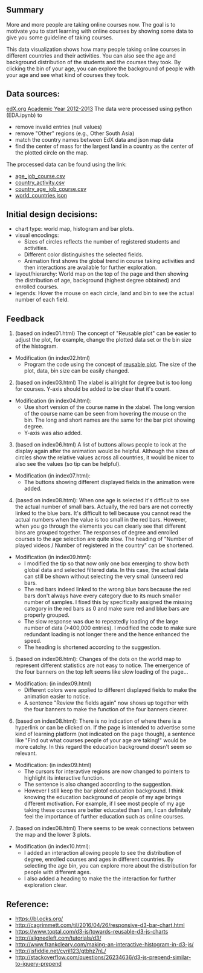 ## Summary
More and more people are taking online courses now. The goal is to motivate you to start learning with online courses by showing some data to give you some guideline of taking courses. 

This data visualization shows how many people taking online courses in different countries and their activities. You can also see the age and background distribution of the students and the courses they took. By clicking the bin of your age, you can explore the background of people with your age and see what kind of courses they took. 

## Data sources:
[edX.org Academic Year 2012-2013](https://public.tableau.com/s/sites/default/files/media/EdX_2013%20Academic%20Year%20Courses.csv)
The data were processed using python (EDA.ipynb) to
- remove invalid entries (null values)
- remove "Other" regions (e.g., Other South Asia)
- match the country names between EdX data and json map data
- find the center of mass for the largest land in a country as the center of the plotted circle on the map.

The processed data can be found using the link:
- [age_job_course.csv](https://www.dropbox.com/s/4na1gh45q3yk98h/age_job_course.csv?dl=0)
- [country_activity.csv](https://www.dropbox.com/s/nhswgzwb0w0h5vg/country_activity.csv?dl=0)
- [country_age_job_course.csv](https://www.dropbox.com/s/6twn5mnjzcyul1i/country_age_job_course.csv?dl=0)
- [world_countries.json](https://www.dropbox.com/s/icp8o2hh7ppgtln/world_countries.json?dl=0)


## Initial design decisions:
- chart type: world map, histogram and bar plots.
- visual encodings: 
  - Sizes of circles reflects the number of registered students and activities.
  - Different color distinguishes the selected fields.  
  - Animation first shows the global trend in course taking activities and then interactions are available for further exploration.
- layout/hierarchy: World map on the top of the page and then showing the distribution of age, background (highest degree obtained) and enrolled courses.
- legends: Hover the mouse on each circle, land and bin to see the actual number of each field.    

## Feedback 
1. (based on index01.html)
The concept of "Reusable plot" can be easier to adjust the plot, for example, change the plotted data set or the bin size of the histogram.

- Modification (in index02.html)  
	- Program the code using the concept of [reusable plot](https://bost.ocks.org/mike/chart/). The size of the plot, data, bin size can be easily changed.


2. (based on index03.html)
The xlabel is allright for degree but is too long for courses. Y-axis should be added to be clear that it's count. 

- Modification (in index04.html):
	- Use short version of the course name in the xlabel. The long version of the course name can be seen from hovering the mouse on the bin. The long and short names are the same for the bar plot showing degree. 
	- Y-axis was also added.


3. (based on index06.html)
A list of buttons allows people to look at the display again after the animation would be helpful. Although the sizes of circles show the relative values across all countries, it would be nicer to also see the values (so tip can be helpful).

- Modification (in index07.html): 
	- The buttons showing different displayed fields in the animation were added. 
     
 
4. (based on index08.html):
When one age is selected it's difficult to see the actual number of small bars. Actually, the red bars are not correctly linked to the blue bars. It's difficult to tell because you cannot read the actual numbers when the value is too small in the red bars. However, when you go through the elements you can clearly see that different bins are grouped together. The responses of degree and enrolled courses to the age selection are quite slow. The heading of "Number of played videos / Number of registered in the country" can be shortened.  

- Modification (in index09.html): 
  - I modified the tip so that now only one box emerging to show both global data and selected filtered data. In this case, the actual data can still be shown without selecting the very small (unseen) red bars.
  - The red bars indeed linked to the wrong blue bars because the red bars don't always have every category due to its much smaller number of samples. I fixed this by specifically assigned the missing category in the red bars as 0 and make sure red and blue bars are properly grouped. 
  - The slow response was due to repeatedly loading of the large number of data (>400,000 entries). I modified the code to make sure redundant loading is not longer there and the hence enhanced the speed.
  - The heading is shortened according to the suggestion. 

5. (based on index08.html):
Changes of the dots on the world map to represent different statistics are not easy to notice. The emergence of the four banners on the top left seems like slow loading of the page...

- Modification: (in index09.html)
	- Different colors were applied to different displayed fields to make the animation easier to notice. 
	- A sentence "Review the fields again" now shows up together with the four banners to make the function of the four banners clearer.

6. (based on index08.html):
There is no indication of where there is a hyperlink or can be clicked on. If the page is intended to advertise some kind of learning platform (not indicated on the page though), a sentence like "Find out what courses people of your age are taking!" would be more catchy. In this regard the education background doesn't seem so relevant.

- Modification: (in index09.html)
	- The cursors for interavtive regions are now changed to pointers to highlight its interactive function. 
	- The sentence is also changed according to the suggestion. 
	- However I still keep the bar plotof education background. I think knowing the education background of people of my age brings different motivation. For example, if I see most people of my age taking these courses are better educated than I am, I can definitely feel the importance of further education such as online courses. 

7. (based on index08.html)
There seems to be weak connections between the map and the lower 3 plots. 

- Modification (in index10.html):
  -	I added an interaction allowing people to see the distribution of degree, enrolled courses and ages in different countries. By selecting the age bin, you can explore more about the distribution for people with different ages.
  - I also added a heading to make the the interaction for further exploration clear.


## Reference:
* https://bl.ocks.org/
* http://cagrimmett.com/til/2016/04/26/responsive-d3-bar-chart.html
* https://www.toptal.com/d3-js/towards-reusable-d3-js-charts
* http://alignedleft.com/tutorials/d3/
* http://www.frankcleary.com/making-an-interactive-histogram-in-d3-js/
* http://jsfiddle.net/cyril123/gtbhz7nL/
* http://stackoverflow.com/questions/26234636/d3-js-prepend-similar-to-jquery-prepend

